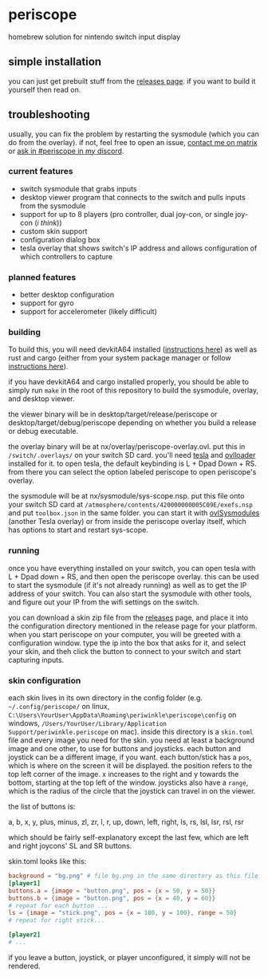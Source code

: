 # periscope
homebrew solution for nintendo switch input display

## simple installation
you can just get prebuilt stuff from the [releases page](https://codeberg.org/periwinkle/periscope/releases). if you want to build it yourself then read on.

## troubleshooting
usually, you can fix the problem by restarting the sysmodule (which you can do from the overlay). if not, feel free to open an issue, [contact me on matrix](https://matrix.to/#/@periwinkle:periwinkle.sh) or [ask in #periscope in my discord](https://discord.gg/XCyNdTWznJ).

### current features
* switch sysmodule that grabs inputs
* desktop viewer program that connects to the switch and pulls inputs from the sysmodule
* support for up to 8 players (pro controller, dual joy-con, or single joy-con (*i think*))
* custom skin support
* configuration dialog box
* tesla overlay that shows switch's IP address and allows configuration of which controllers to capture

### planned features
* better desktop configuration
* support for gyro
* support for accelerometer (likely difficult)

### building
To build this, you will need devkitA64 installed ([instructions here](https://devkitpro.org/wiki/Getting_Started)) as well as rust and cargo (either from your system package manager or follow [instructions here](https://rustup.rs)).


if you have devkitA64 and cargo installed properly, you should be able to simply run `make` in the root of this repository to build the sysmodule, overlay, and desktop viewer.

the viewer binary will be in desktop/target/release/periscope or desktop/target/debug/periscope depending on whether you build a release or debug executable.

the overlay binary will be at nx/overlay/periscope-overlay.ovl. put this in `/switch/.overlays/` on your switch SD card. you'll need [tesla](https://github.com/werwolv/tesla-menu) and [ovlloader](https://github.com/WerWolv/nx-ovlloader) installed for
it. to open tesla, the default keybinding is L + Dpad Down + RS. from there you can select the option labeled periscope to open periscope's overlay.

the sysmodule will be at nx/sysmodule/sys-scope.nsp. put this file onto your switch SD card at `/atmosphere/contents/420000000005C09E/exefs.nsp` and put `toolbox.json` in the same folder. you can start it with [ovlSysmodules](https://github.com/WerWolv/ovl-sysmodules) (another Tesla overlay)
or from inside the periscope overlay itself, which has options to start and restart sys-scope.

### running
once you have everything installed on your switch, you can open tesla with L + Dpad down + RS, and then open the periscope overlay. this can be used to start the sysmodule (if it's not already running)
as well as to get the IP address of your switch. You can also start the sysmodule with other tools, and figure out your IP from the wifi settings on the switch.

you can download a skin zip file from the [releases](https://codeberg.org/periwinkle/periscope/releases) page, and place it into the configuration directory mentioned in the release page for your platform.
when you start periscope on your computer, you will be greeted with a configuration window. type the ip into the box that asks for it, and select your skin, and theh
click the button to connect to your switch and start capturing inputs.

### skin configuration
each skin lives in its own directory in the config folder (e.g. `~/.config/periscope/` on linux,
`C:\Users\YourUser\AppData\Roaming\periwinkle\periscope\config` on windows, `/Users/YourUser/Library/Application Support/periwinkle.periscope` on mac). inside this directory
is a `skin.toml` file and every image you need for the skin. you need at least a background image and one other, to use for buttons and joysticks.
each button and joystick can be a different image, if you want. each button/stick has a `pos`, which is where on the screen it will be displayed. the position refers
to the top left corner of the image. x increases to the right and y towards the bottom, starting at the top left of the window. joysticks also have a `range`, which is the radius of the circle that the joystick
can travel in on the viewer.

the list of buttons is:

a, b, x, y, plus, minus, zl, zr, l, r, up, down, left, right, ls, rs, lsl, lsr, rsl, rsr

which should be fairly self-explanatory except the last few, which are left and right joycons' SL and SR buttons.

skin.toml looks like this:
```toml
background = "bg.png" # file bg.png in the same directory as this file
[player1]
buttons.a = {image = "button.png", pos = {x = 50, y = 50}}
buttons.b = {image = "button.png", pos = {x = 40, y = 60}}
# repeat for each button ...
ls = {image = "stick.png", pos = {x = 100, y = 100}, range = 50}
# repeat for right stick...

[player2]
# ...
```

if you leave a button, joystick, or player unconfigured, it simply will not be rendered.

